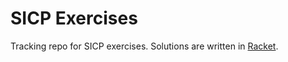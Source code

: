 # SICP Exercises

Tracking repo for SICP exercises.
Solutions are written in [Racket](https://racket-lang.org/).
